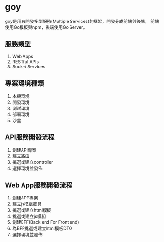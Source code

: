 goy
=========

goy是用來開發多型服務(Multiple Services)的框架，開發分成前端與後端，
前端使用Go模板與npm，後端使用Go Server。


服務類型
---------

1. Web Apps
2. RESTful APIs
3. Socket Services


專案環境種類
---------

1. 本機環境
2. 開發環境
3. 測試環境
4. 部署環境
5. 沙盒


API服務開發流程
---------

1. 創建API專案
2. 建立路由
3. 挑選或建立controller
4. 選擇環境並發佈

Web App服務開發流程
---------

1. 創建APP專案
2. 建立js模組載具
3. 挑選或建立html模板
4. 挑選或建立js模組
5. 創建BFF(Back end For Front end)
6. 為BFF挑選或建立html模板DTO
7. 選擇環境並發佈